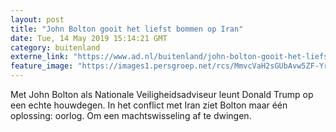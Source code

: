 ```yaml
---
layout: post
title: "John Bolton gooit het liefst bommen op Iran"
date: Tue, 14 May 2019 15:14:21 GMT
category: buitenland
externe_link: "https://www.ad.nl/buitenland/john-bolton-gooit-het-liefst-bommen-op-iran~a96b010f/"
feature_image: "https://images1.persgroep.net/rcs/MmvcVaH2sGUbAvw5ZF-YrPRXz6U/diocontent/148334583/_fitwidth/400/?appId=21791a8992982cd8da851550a453bd7f&quality=0.7"
---
```


Met John Bolton als Nationale Veiligheidsadviseur leunt Donald Trump op een echte houwdegen. In het conflict met Iran ziet Bolton maar één oplossing: oorlog. Om een machtswisseling af te dwingen.
